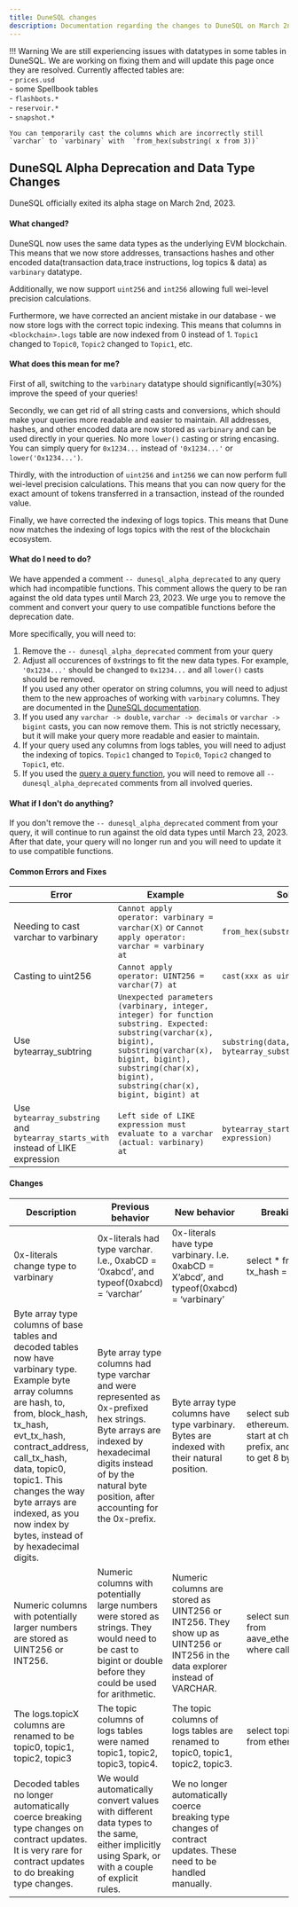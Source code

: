 ```yaml
---
title: DuneSQL changes
description: Documentation regarding the changes to DuneSQL on March 2nd, 2023
---
```


!!! Warning
    We are still experiencing issues with datatypes in some tables in DuneSQL. We are working on fixing them and will update this page once they are resolved.
    Currently affected tables are:  
    - ``prices.usd``  
    - some Spellbook tables    
    - ``flashbots.*``  
    - ``reservoir.*``  
    - ``snapshot.*`` 

    You can temporarily cast the columns which are incorrectly still `varchar` to `varbinary` with  `from_hex(substring( x from 3))` 
    

## DuneSQL Alpha Deprecation and Data Type Changes
DuneSQL officially exited its alpha stage on March 2nd, 2023.

#### What changed?
DuneSQL now uses the same data types as the underlying EVM blockchain. This means that we now store addresses, transactions hashes and other encoded data(transaction data,trace instructions, log topics & data) as `varbinary` datatype.      

Additionally, we now support `uint256` and `int256` allowing full wei-level precision calculations.  

Furthermore, we have corrected an ancient mistake in our database -  we now store logs with the correct topic indexing. This means that columns in `<blockchain>.logs` table are now indexed from 0 instead of 1. `Topic1` changed to `Topic0`, `Topic2` changed to `Topic1`, etc.
#### What does this mean for me?

First of all, switching to the `varbinary` datatype should significantly(≈30%) improve the speed of your queries!

Secondly, we can get rid of all string casts and conversions, which should make your queries more readable and easier to maintain. All addresses, hashes, and other encoded data are now stored as `varbinary` and can be used directly in your queries. No more `lower()` casting or string encasing. You can simply query for `0x1234...` instead of `'0x1234...'` or `lower('0x1234...')`.  

Thirdly, with the introduction of `uint256` and `int256` we can now perform full wei-level precision calculations. This means that you can now query for the exact amount of tokens transferred in a transaction, instead of the rounded value.  

Finally, we have corrected the indexing of logs topics. This means that Dune now matches the indexing of logs topics with the rest of the blockchain ecosystem.

#### What do I need to do?

We have appended a comment `-- dunesql_alpha_deprecated` to any query which had incompatible functions. This comment allows the query to be ran against the old data types until March 23, 2023. We urge you to remove the comment and convert your query to use compatible functions before the deprecation date.

More specifically, you will need to:

1. Remove the `-- dunesql_alpha_deprecated` comment from your query
2. Adjust all occurences of `0x`strings to fit the new data types. For example, `'0x1234...'` should be changed to `0x1234...` and all `lower()` casts should be removed.  
If you used any other operator on string columns, you will need to adjust them to the new approaches of working with `varbinary` columns. They are documented in the [DuneSQL documentation](https://dune.com/docs/reference/dune-v2/query-engine/#byte-array-functions-in-dune-sql). 
3. If you used any `varchar -> double`, `varchar -> decimals` or `varchar -> bigint` casts, you can now remove them. This is not strictly necessary, but it will make your query more readable and easier to maintain.
4. If your query used any columns from logs tables, you will need to adjust the indexing of topics. `Topic1` changed to `Topic0`, `Topic2` changed to `Topic1`, etc.
5. If you used the [query a query function](https://dune.com/docs/reference/dune-v2/query-engine/#query-a-query), you will need to remove all `--dunesql_alpha_deprecated` comments from all involved queries.

#### What if I don't do anything?

If you don't remove the `-- dunesql_alpha_deprecated` comment from your query, it will continue to run against the old data types until March 23, 2023. After that date, your query will no longer run and you will need to update it to use compatible functions.

#### Common Errors and Fixes
| Error | Example | Solution |
|---|---|---|
| Needing to cast varchar to varbinary | `Cannot apply operator: varbinary = varchar(X)` or `Cannot apply operator: varchar = varbinary at` | `from_hex(substring( x from 3)` |
| Casting to uint256 | `Cannot apply operator: UINT256 = varchar(7) at`  | `cast(xxx as uint256)` |
| Use bytearray_subtring |`Unexpected parameters (varbinary, integer, integer) for function substring. Expected: substring(varchar(x), bigint), substring(varchar(x), bigint, bigint), substring(char(x), bigint), substring(char(x), bigint, bigint) at`  | `substring(data, 3, 16)` would be `bytearray_substring(data, 1, 8)` |
| Use `bytearray_substring` and `bytearray_starts_with` instead of LIKE expression | `Left side of LIKE expression must evaluate to a varchar (actual: varbinary) at` | `bytearray_starts_with(varbinary, expression)` |
 
#### Changes


| Description | Previous behavior | New behavior | Breaking query/anti-pattern | Fixed query |
|---|---|---|---|---|
| 0x-literals change type to varbinary | 0x-literals had type varchar. I.e., 0xabCD = ‘0xabcd’, and typeof(0xabcd) = ‘varchar’ | 0x-literals have type varbinary. I.e. 0xabCD = X’abcd’, and typeof(0xabcd) = ‘varbinary’ | select * from ethereum.logs where tx_hash = ‘0xabcdef’ | select * from ethereum.logs where tx_hash = 0xabcdef |
| Byte array type columns of base tables and decoded tables now have varbinary type. Example byte array columns are hash, to, from, block_hash, tx_hash, evt_tx_hash, contract_address, call_tx_hash, data, topic0, topic1. This changes the way byte arrays are indexed, as you now index by bytes, instead of by hexadecimal digits. | Byte array type columns had type varchar and were represented as 0x-prefixed hex strings. Byte arrays are indexed by hexadecimal digits instead of by the natural byte position, after accounting for the 0x-prefix. | Byte array type columns have type varbinary. Bytes are indexed with their natural position. | select substring(data, 3, 16) from ethereum.transactions limit 10 -- start at characther 3 to skip 0x-prefix, and read 16 hex characters to get 8 bytes | select bytearray_substring(data, 1, 8) from ethereum.transactions limit 10 -- read 8 bytes |
| Numeric columns with potentially larger numbers are stored as UINT256 or INT256. | Numeric columns with potentially large  numbers were stored as strings. They would need to be cast to bigint or double before they could be used for arithmetic. | Numeric columns are stored as UINT256 or INT256. They show up as UINT256 or INT256 in the data explorer instead of VARCHAR. | select sum(cast(amount as double)) from aave_ethereum.AToken_call_transfer where call_success = true | select sum(amount) from aave_ethereum.AToken_call_transfer where call_success = true -- no longer required to cast to double |
| The logs.topicX columns are renamed to be topic0, topic1, topic2, topic3 | The topic columns of logs tables were named topic1, topic2, topic3, topic4. | The topic columns of logs tables are renamed to topic0, topic1, topic2, topic3. | select topic1, topic2, topic3, topic4 from ethereum.logs limit 10 | select topic0, topic1, topic2, topic3 from ethereum.logs limit 10 |
| Decoded tables no longer automatically coerce breaking type changes on contract updates. It is very rare for contract updates to do breaking type changes. | We would automatically convert values with different data types to the same, either implicitly using Spark, or with a couple of explicit rules. | We no longer automatically coerce breaking type changes of contract updates. These need to be handled manually. |  |  |